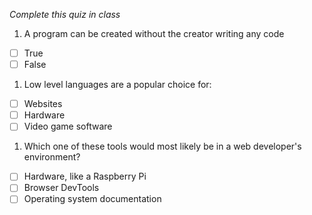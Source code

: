 *Complete this quiz in class*

1. A program can be created without the creator writing any code

- [ ] True
- [ ] False

1. Low level languages are a popular choice for:

- [ ] Websites
- [ ] Hardware
- [ ] Video game software

1. Which one of these tools would most likely be in a web developer's environment?

- [ ] Hardware, like a Raspberry Pi
- [ ] Browser DevTools
- [ ] Operating system documentation
